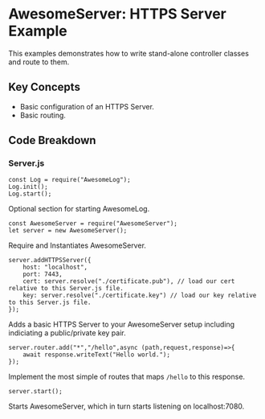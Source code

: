 # AwesomeServer: HTTPS Server Example

This examples demonstrates how to write stand-alone controller classes and route to them.

## Key Concepts

 - Basic configuration of an HTTPS Server.
 - Basic routing.

## Code Breakdown

### Server.js

```
const Log = require("AwesomeLog");
Log.init();
Log.start();
```

Optional section for starting AwesomeLog.

```
const AwesomeServer = require("AwesomeServer");
let server = new AwesomeServer();
```

Require and Instantiates AwesomeServer.

```
server.addHTTPSServer({
	host: "localhost",
	port: 7443,
	cert: server.resolve("./certificate.pub"), // load our cert relative to this Server.js file.
	key: server.resolve("./certificate.key") // load our key relative to this Server.js file.
});
```

Adds a basic HTTPS Server to your AwesomeServer setup including indiciating a public/private key pair.

```
server.router.add("*","/hello",async (path,request,response)=>{
	await response.writeText("Hello world.");
});
```

Implement the most simple of routes that maps `/hello` to this response.

```
server.start();
```

Starts AwesomeServer, which in turn starts listening on localhost:7080.
